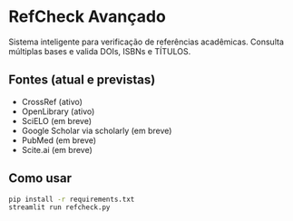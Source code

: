 # RefCheck Avançado

Sistema inteligente para verificação de referências acadêmicas. Consulta múltiplas bases e valida DOIs, ISBNs e TÍTULOS.

## Fontes (atual e previstas)
- CrossRef (ativo)
- OpenLibrary (ativo)
- SciELO (em breve)
- Google Scholar via scholarly (em breve)
- PubMed (em breve)
- Scite.ai (em breve)

## Como usar

```bash
pip install -r requirements.txt
streamlit run refcheck.py
```